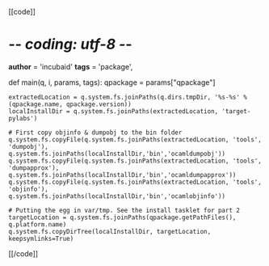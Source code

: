 [[code]]
# -*- coding: utf-8 -*-
__author__ = 'incubaid'
__tags__ = 'package',

def main(q, i, params, tags):
    qpackage = params["qpackage"]
    
    extractedLocation = q.system.fs.joinPaths(q.dirs.tmpDir, '%s-%s' % (qpackage.name, qpackage.version))
    localInstallDir = q.system.fs.joinPaths(extractedLocation, 'target-pylabs')

    # First copy objinfo & dumpobj to the bin folder
    q.system.fs.copyFile(q.system.fs.joinPaths(extractedLocation, 'tools', 'dumpobj'), q.system.fs.joinPaths(localInstallDir,'bin','ocamldumpobj'))
    q.system.fs.copyFile(q.system.fs.joinPaths(extractedLocation, 'tools', 'dumpapprox'), q.system.fs.joinPaths(localInstallDir,'bin','ocamldumpapprox'))
    q.system.fs.copyFile(q.system.fs.joinPaths(extractedLocation, 'tools', 'objinfo'), q.system.fs.joinPaths(localInstallDir,'bin','ocamlobjinfo'))

    # Putting the egg in var/tmp. See the install tasklet for part 2
    targetLocation = q.system.fs.joinPaths(qpackage.getPathFiles(), q.platform.name)
    q.system.fs.copyDirTree(localInstallDir, targetLocation, keepsymlinks=True)
[[/code]]